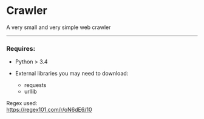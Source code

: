 # Crawler

A very small and very simple web crawler

---------

### Requires:

+ Python > 3.4

+ External libraries you may need to download:
    - requests
    - urllib

Regex used:  
https://regex101.com/r/oN6dE6/10
